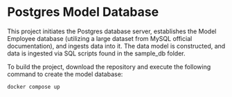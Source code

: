 # Postgres Model Database

This project initiates the Postgres database server, establishes the Model Employee database (utilizing a large dataset from MySQL official documentation), and ingests data into it. The data model is constructed, and data is ingested via SQL scripts found in the sample_db folder.

To build the project, download the repository and execute the following command to create the model database:
<br>
  ```bash
  docker compose up
  ```
